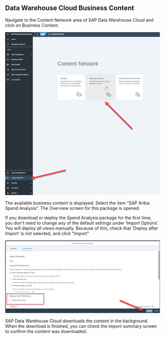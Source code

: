 ## Data Warehouse Cloud Business Content

Navigate to the Content Network area of SAP Data Warehouse Cloud and click on Business Content.

![DWC Business Content DL](../images/DWCLane_DLContent1.png)

The available business content is displayed.  Select the item “SAP Ariba: Spend Analysis”.  The Overview screen for this package is opened.

If you download or deploy the  Spend Analysis package for the first time, you don't need to change any of the default settings under ‘Import Options’. You will deploy all views manually. Because of this, check that ‘Deploy after Import’ is not selected, and click “Import”

![DWC Business Content Import](../images/DWCLane_DLContent2.png)

SAP Data Warehouse Cloud downloads the content in the background.  When the download is finished, you can check the import summary screen to confirm the content was downloaded.
